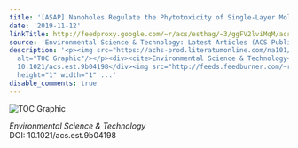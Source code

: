 ```yaml
---
title: '[ASAP] Nanoholes Regulate the Phytotoxicity of Single-Layer Molybdenum Disulfide'
date: '2019-11-12'
linkTitle: http://feedproxy.google.com/~r/acs/esthag/~3/ggFV2lviMqM/acs.est.9b04198
source: 'Environmental Science & Technology: Latest Articles (ACS Publications)'
description: '<p><img src="https://achs-prod.literatumonline.com/na101/home/literatum/publisher/achs/journals/content/esthag/0/esthag.ahead-of-print/acs.est.9b04198/20191112/images/medium/es9b04198_0008.gif"
  alt="TOC Graphic"/></p><div><cite>Environmental Science & Technology</cite></div><div>DOI:
  10.1021/acs.est.9b04198</div><img src="http://feeds.feedburner.com/~r/acs/esthag/~4/ggFV2lviMqM"
  height="1" width="1" ...'
disable_comments: true
---
```

<p><img src="https://achs-prod.literatumonline.com/na101/home/literatum/publisher/achs/journals/content/esthag/0/esthag.ahead-of-print/acs.est.9b04198/20191112/images/medium/es9b04198_0008.gif" alt="TOC Graphic"/></p><div><cite>Environmental Science & Technology</cite></div><div>DOI: 10.1021/acs.est.9b04198</div><img src="http://feeds.feedburner.com/~r/acs/esthag/~4/ggFV2lviMqM" height="1" width="1" ...